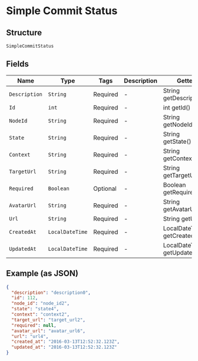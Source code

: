 
# Simple Commit Status

## Structure

`SimpleCommitStatus`

## Fields

| Name | Type | Tags | Description | Getter | Setter |
|  --- | --- | --- | --- | --- | --- |
| `Description` | `String` | Required | - | String getDescription() | setDescription(String description) |
| `Id` | `int` | Required | - | int getId() | setId(int id) |
| `NodeId` | `String` | Required | - | String getNodeId() | setNodeId(String nodeId) |
| `State` | `String` | Required | - | String getState() | setState(String state) |
| `Context` | `String` | Required | - | String getContext() | setContext(String context) |
| `TargetUrl` | `String` | Required | - | String getTargetUrl() | setTargetUrl(String targetUrl) |
| `Required` | `Boolean` | Optional | - | Boolean getRequired() | setRequired(Boolean required) |
| `AvatarUrl` | `String` | Required | - | String getAvatarUrl() | setAvatarUrl(String avatarUrl) |
| `Url` | `String` | Required | - | String getUrl() | setUrl(String url) |
| `CreatedAt` | `LocalDateTime` | Required | - | LocalDateTime getCreatedAt() | setCreatedAt(LocalDateTime createdAt) |
| `UpdatedAt` | `LocalDateTime` | Required | - | LocalDateTime getUpdatedAt() | setUpdatedAt(LocalDateTime updatedAt) |

## Example (as JSON)

```json
{
  "description": "description0",
  "id": 112,
  "node_id": "node_id2",
  "state": "state4",
  "context": "context2",
  "target_url": "target_url2",
  "required": null,
  "avatar_url": "avatar_url6",
  "url": "url4",
  "created_at": "2016-03-13T12:52:32.123Z",
  "updated_at": "2016-03-13T12:52:32.123Z"
}
```

